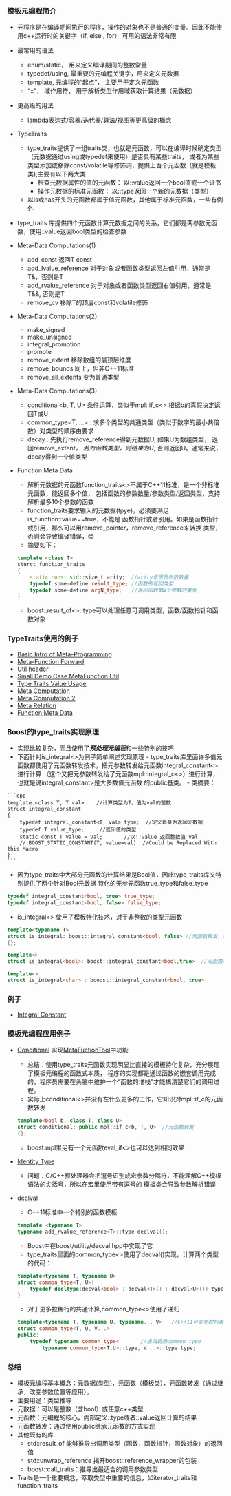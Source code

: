 ### 模板元编程简介

- 元程序是在编译期间执行的程序，操作的对象也不是普通的变量。因此不能使用c++运行时的关键字（if, else , for） 可用的语法非常有限

- 最常用的语法
  - enum/static， 用来定义编译期间的整数常量
  - typedef/using, 最重要的元编程关键字，用来定义元数据
  - template, 元编程的“起点”， 主要用于定义元函数
  - “::”， 域作用符， 用于解析类型作用域获取计算结果（元数据）

- 更高级的用法
  - lambda表达式/容器/迭代器/算法/视图等更高级的概念

- TypeTraits
    - type_traits提供了一组traits类，也就是元函数，可以在编译时候确定类型（元数据通过using或typedef来使用）是否具有某些traits，
    或者为某些类型添加或移除const/volatile等修饰词，提供上百个元函数（就是模板类),主要有以下两大类
        - 检查元数据属性的值的元函数： 以::value返回一个bool值或一个证书
        - 操作元数据的标准元函数： 以::type返回一个新的元数据（类型）
    - 以is或has开头的元函数都属于值元函数，其他属于标准元函数，一些有例外

- type_traits 库提供四个元函数计算元数据之间的关系，它们都是两参数元函数，使用::value返回bool类型的检查参数

- Meta-Data Computations(1)
    - add_const<T> 返回T const
    - add_lvalue_reference<T> 对于对象或者函数类型返回左值引用，通常是T&，否则是T
    - add_rvalue_reference<T> 对于对象或者函数类型返回右值引用，通常是T&&, 否则是T
    - remove_cv<T> 移除T的顶层const和volatile修饰

- Meta-Data Computations(2)
    - make_signed<T>
    - make_unsigned<T>
    - integral_promotion<T>
    - promote<T>
    - remove_extent<T> 移除数组的最顶层维度
    - remove_bounds<T> 同上，但非C++11标准
    - remove_all_extents<T> 变为普通类型    

- Meta-Data Computations(3)
    - conditional<b, T, U> 条件运算，类似于mpl::if_c<> 根据b的真假决定返回T或U
    - common_type<T, ...> : 求多个类型的共通类型（类似于数字的最小共倍数）对类型的顺序由要求
    - decay<T> : 先执行remove_reference<T>得到元数据U, 如果U为数组类型， 返回remove_extent<T>*，
    若为函数类型，则结果为U*, 否则返回U。通常来说，decay<T>得到一个值类型

- Function Meta Data
    - 解析元数据的元函数function_traits<>不属于C++11标准，是一个非标准元函数，能返回多个值，
    包括函数的参数数量/参数类型/返回类型，支持解析最多10个参数的函数
    - function_traits<T>要求输入的元数据(tpye)，必须要满足is_function<T>::value==true，不能是
    函数指针或者引用。如果是函数指针或引用，那么可以用remove_pointer<T>，remove_reference<T>来转换
    类型，否则会导致编译错误，:blush:
    - 摘要如下：   
    ```cpp
    template <class T>
    sturct function_traits
    {
        static const std::size_t arity;  //arity意思是参数数量
        typedef some-define result_type; //函数的返回类型
        typedef some-define argN_type;   //返回函数第N个参数的类型
    }
    ```
    - boost::result_of<>::type可以处理任意可调用类型，函数/函数指针和函数对象

### TypeTraits使用的例子

- [Basic Intro of Meta-Programming](MetaFunction.cpp)
- [Meta-Function Forward](MetaFunctionForward.cpp)
- [Util header](MetaFunctionTool.h)
- [Small Demo Case MetaFunction Util](MetaFunctionTool.cpp)
- [Type Traits Value Usage](TypeTraitsUsage.cpp)
- [Meta Computation](MetaDataComputation.cpp)
- [Meta Computation 2](MetaDataComputationOthers.cpp)
- [Meta Relation](MetaDataRelation.cpp)
- [Function Meta Data](ParseFunctionMetaData.cpp)    

### Boost的type_traits实现原理
   - 实现比较复杂，而且使用了***预处理元编程***和一些特别的技巧
   - 下面针对is_integral<>为例子简单阐述实现原理
    - type_traits库里面许多值元函数都使用了元函数转发技术，把元参数转发给元函数integral_constant<>进行计算
        （这个又把元参数转发给了元函数mpl::integral_c<>）进行计算，也就是说integral_constant>是大多数值元函数
        的public基类。
    - 类摘要：

    ```cpp
    template <class T, T val>    //计算类型为T，值为val的整数
    struct integral_constant
    {
        typedef integral_constant<T, val> type;  //定义自身为返回元数据
        typedef T value_type;     //返回值的类型
        static const T value = val;       //以::value 返回整数值 val
        // BOOST_STATIC_CONSTANT(T, value=val)  //Could be Replaced With this Macro
    }
    ```   

   - 因为type_traits中大部分元函数的计算结果是Bool值，因此type_traits库又特别提供了两个针对Bool元数据
    特化的无参元函数true_type和false_type   

   ```cpp
   typedef integral_constant<bool, true> true_type;
   typedef integral_constant<bool, false> false_type;
   ```   

   - is_integral<> 使用了模板特化技术，对于非整数的类型元函数   

   ```cpp
   template<typename T>
   struct is_integral: boost::integral_constant<bool, false> //元函数转发，返回false
   {};

   template<>
   struct is_integral<bool>: boost::integral_constant<bool,true>  //元函数转发，返回true

   template<>
   struct is_integral<char> : booost::integral_constant<bool, true>
   ```

### 例子

- [Integral Constant](IntegralConstantStudy.cpp)

### 模板元编程应用例子

- [Conditional](Apps/Conditional.cpp) 实现[MetaFuctionTool](MetaFunctionTool.cpp)中功能
    - 总结：使用type_traits元函数实现明显比直接的模板特化复杂，充分展现了模板元编程的函数式本质，
程序的实现都是通过函数的嵌套调用完成的，程序员需要在头脑中维护一个“函数的堆栈”才能搞清楚它们的调用过程。
    - 实际上conditional<>并没有左什么更多的工作，它知识对mpl::if_c的元函数转发  
    ```cpp
    template<bool b, class T, class U>
    struct conditional: public mpl::if_c<b, T, U>  //元函数转发
    {};
    ```
    - boost.mpl里另有一个元函数eval_if<>也可以达到相同效果

- [Identity Type](Apps/IdentityType.cpp)
    - 问题：C/C++预处理器会把逗号识别成宏参数分隔符，不能理解C++模板语法的尖括号，所以在宏里使用带有逗号的
    模板类会导致参数解析错误  

- [declval](Apps/Declval.cpp)
    - C++11标准中一个特别的函数模板
    ```cpp
    template <typename T>
    typename add_rvalue_reference<T>::type declval();
    ```
    - Boost中在boost/utility/decval.hpp中实现了它
    - type_traits里面的common_type<>使用了decval()实现，计算两个类型的代码：
    ```cpp
    template<typename T, typename U>
    struct common_type<T, U>{
        typedef decltype(decval<bool> ? decval<T>() : decval<U>()) type;
    }
    ```
    - 对于更多拉稀行的共通计算,common_type<>使用了递归
    ```cpp
    template<typename T, typename U, typename... V>   //C++11可变参数列表
    struct common_type<T, U, V...>
    public:
        typedef typename common_type<       //递归调用common_type
            typename common_type<T,U>::type, V...>::type type;
    ```

### 总结
- 模板元编程基本概念：元数据(类型)，元函数（模板类），元函数转发（通过继承，改变参数位置等应用）。
- 主要用途：类型推导
- 元数据：可以是整数（含bool）或任意c++类型
- 元函数：元编程的核心，内部定义::type或者::value返回计算的结果
- 元函数转发：通过使用public继承元函数的方式实现
- 其他既有的库
    - std::result_of 能够推导出调用类型（函数，函数指针，函数对象）的返回值
    - std::unwrap_reference<T> 揭开boost::reference_wrapper的包装
    - boost::call_traits：推导出最适合的调用参数类型
- Traits是一个重要概念，萃取类型中重要的信息，如iterator_traits和function_traits    
